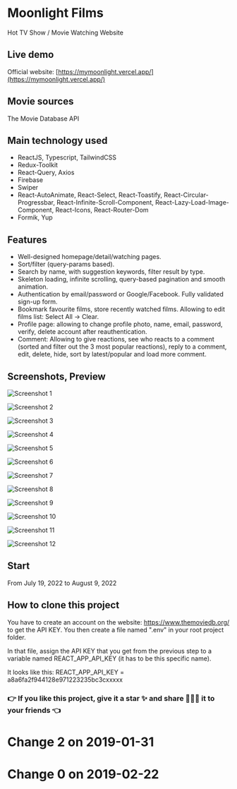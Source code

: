 # Moonlight Films

Hot TV Show / Movie Watching Website

## Live demo

Official website: [https://mymoonlight.vercel.app/](https://mymoonlight.vercel.app/)

## Movie sources

The Movie Database API

## Main technology used

- ReactJS, Typescript, TailwindCSS
- Redux-Toolkit
- React-Query, Axios
- Firebase
- Swiper
- React-AutoAnimate, React-Select, React-Toastify, React-Circular-Progressbar, React-Infinite-Scroll-Component, React-Lazy-Load-Image-Component, React-Icons, React-Router-Dom
- Formik, Yup

## Features

- Well-designed homepage/detail/watching pages.
- Sort/filter (query-params based).
- Search by name, with suggestion keywords, filter result by type.
- Skeleton loading, infinite scrolling, query-based pagination and smooth animation.
- Authentication by email/password or Google/Facebook. Fully validated sign-up form.
- Bookmark favourite films, store recently watched films. Allowing to edit films list: Select All -> Clear.
- Profile page: allowing to change profile photo, name, email, password, verify, delete account after reauthentication.
- Comment: Allowing to give reactions, see who reacts to a comment (sorted and filter out the 3 most popular reactions), reply to a comment, edit, delete, hide, sort by latest/popular and load more comment.

## Screenshots, Preview

![Screenshot 1](https://i.ibb.co/4WM6xSp/home.png)

![Screenshot 2](https://i.ibb.co/CB0694y/detail.png)

![Screenshot 3](https://i.ibb.co/Vxf85Kh/watch.png)

![Screenshot 4](https://i.ibb.co/B2yQtvZ/explore.png)

![Screenshot 5](https://i.ibb.co/NY0kLHD/bookmark.png)

![Screenshot 6](https://i.ibb.co/P5pzbzf/search.png)

![Screenshot 7](https://i.ibb.co/kqc377t/profile.png)

![Screenshot 8](https://i.ibb.co/HzWYzVB/comment.png)

![Screenshot 9](https://i.ibb.co/5BhLp4x/auth.png)

![Screenshot 10](https://i.ibb.co/fGgp0P0/moonlight.png)

![Screenshot 11](https://i.ibb.co/z6JSPYj/404.png)

![Screenshot 12](https://i.ibb.co/LrYHgCF/mobile.png)

## Start

From July 19, 2022 to August 9, 2022

## How to clone this project

You have to create an account on the website: https://www.themoviedb.org/ to get the API KEY. You then create a file named ".env" in your root project folder.

In that file, assign the API KEY that you get from the previous step to a variable named REACT_APP_API_KEY (it has to be this specific name).

It looks like this:
REACT_APP_API_KEY = a8a6fa2f944128e971223235bc3cxxxxx

### 👉 If you like this project, give it a star ✨ and share 👨🏻‍💻 it to your friends 👈
# Change 2 on 2019-01-31
# Change 0 on 2019-02-22
